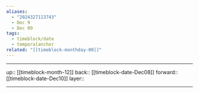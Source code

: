 ```yaml
---
aliases:
  - "2024327113743"
  - Dec 9
  - Dec 09
tags:
  - timeblock/date
  - temporalanchor
related: "[[timeblock-monthday-09]]"
---
```




***

up:: [[timeblock-month-12]]
back:: [[timeblock-date-Dec08]]
forward:: [[timeblock-date-Dec10]]
layer:: 

***

